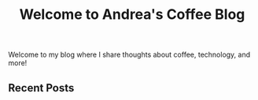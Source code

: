 ﻿---
layout: home
title: Welcome to Andrea's Coffee Blog
---

Welcome to my blog where I share thoughts about coffee, technology, and more!

## Recent Posts
